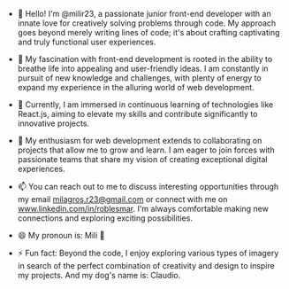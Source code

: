 - 👋 Hello! I'm @milir23, a passionate junior front-end developer with an innate love for creatively solving problems through code. My approach goes beyond merely writing lines of code; it's about crafting captivating and truly functional user experiences.

- 👀 My fascination with front-end development is rooted in the ability to breathe life into appealing and user-friendly ideas. I am constantly in pursuit of new knowledge and challenges, with plenty of energy to expand my experience in the alluring world of web development.

- 🌱 Currently, I am immersed in continuous learning of technologies like React.js, aiming to elevate my skills and contribute significantly to innovative projects.

- 💞️ My enthusiasm for web development extends to collaborating on projects that allow me to grow and learn. I am eager to join forces with passionate teams that share my vision of creating exceptional digital experiences.

- 📫 You can reach out to me to discuss interesting opportunities through my email milagros.r23@gmail.com or connect with me on www.linkedin.com/in/roblesmar. I'm always comfortable making new connections and exploring exciting possibilities.

- 😄 My pronoun is: Mili 🙂

- ⚡ Fun fact: Beyond the code, I enjoy exploring various types of imagery in search of the perfect combination of creativity and design to inspire my projects. And my dog's name is: Claudio.






